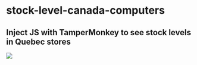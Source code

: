 # stock-level-canada-computers

## Inject JS with TamperMonkey to see stock levels in Quebec stores
<img src="./demo.gif" />
